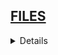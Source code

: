 ## <a href="https://github.com/Hidekithiago/Automacao/blob/master/README.md">FILES</a> <br>
<details>
<details><summary><b>DELETE FILE</b></summary>
  
####  NuGet
  > 
  
####  import
  >using System; <br>
   using System.IO; <br>
  
####  Code
  >try <br>
        { <br>
            File.Delete(diretorio);<br>
        } <br>
        catch (Exception e) <br>
        { <br>
            Console.WriteLine("The process failed: {0}", e.ToString()); <br>
        } <br>
  
</details>
<details><summary><b>GetFiles in folder</b></summary>
  
####  NuGet
  > 
  
####  import
  >using System;
  ><br>using System.IO;
  
####  Code
  >private static void getFilesinFolder(String urlPasta, String tipo)
  ><br>      {
  ><br>            try
  ><br>            {                
  ><br>                string[] dirs = Directory.GetFiles(urlPasta, tipo);
  ><br>                Console.WriteLine("The number of files starting with c is {0}.", dirs.Length);
  ><br>                foreach (string dir in dirs)
  ><br>                {
  ><br>                    Console.WriteLine(dir);
  ><br>                }
  ><br>            }
  ><br>            catch (Exception e)
  ><br>            {
  ><br>                Console.WriteLine("The process failed: {0}", e.ToString());
  ><br>            }
  ><br>        }
</details>
<details><summary><b>Change folder a file</b></summary>
  
####  NuGet
  > 
  
####  import
  >using System;
  ><br>using System.IO;
  
####  Code
  >private static void ChangeFolder()
  ><br>      {
  ><br>            string sourceFile = @"C:\Users\Public\public\test.txt";
  ><br>            string destinationFile = @"C:\Users\Public\private\test.txt";
  ><br>
  ><br>            // To move a file or folder to a new location:
  ><br>            System.IO.File.Move(sourceFile, destinationFile);
  ><br>
  ><br>            // To move an entire directory. To programmatically modify or combine
  ><br>            // path strings, use the System.IO.Path class.
  ><br>            System.IO.Directory.Move(@"C:\Users\Public\public\test\", @"C:\Users\Public\private");
  ><br>        }
</details>
<details><summary><b>Read file</b></summary>
  
####  NuGet
  > 
  
####  import
  >using System;
  ><br>using System.IO;
  ><br>using System.Text;
  
####  Code
  >public static void readFile(String filePath)
  ><br>      {
  ><br>            string readText = File.ReadAllText(filePath);
  ><br>            Console.WriteLine(readText);
  ><br>        }
</details>
</details>
